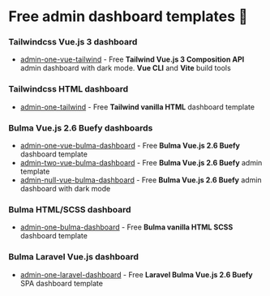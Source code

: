 # Free admin dashboard templates 🎉

### Tailwindcss Vue.js 3 dashboard

- [admin-one-vue-tailwind](https://github.com/justboil/admin-one-vue-tailwind) - Free **Tailwind Vue.js 3 Composition API** admin dashboard with dark mode. **Vue CLI** and **Vite** build tools

### Tailwindcss HTML dashboard

- [admin-one-tailwind](https://github.com/justboil/admin-one-tailwind) - Free **Tailwind vanilla HTML** dashboard template

### Bulma Vue.js 2.6 Buefy dashboards

- [admin-one-vue-bulma-dashboard](https://github.com/vikdiesel/admin-one-vue-bulma-dashboard) - Free **Bulma Vue.js 2.6 Buefy** dashboard template
- [admin-two-vue-bulma-dashboard](https://github.com/vikdiesel/admin-two-vue-bulma-dashboard) - Free **Bulma Vue.js 2.6 Buefy** admin template
- [admin-null-vue-bulma-dashboard](https://github.com/vikdiesel/admin-null-vue-bulma-dashboard) - Free **Bulma Vue.js 2.6 Buefy** admin dashboard with dark mode

### Bulma HTML/SCSS dashboard

- [admin-one-bulma-dashboard](https://github.com/vikdiesel/admin-one-bulma-dashboard) - Free **Bulma vanilla HTML SCSS** dashboard template

### Bulma Laravel Vue.js dashboard

- [admin-one-laravel-dashboard](https://github.com/vikdiesel/admin-one-laravel-dashboard) - Free **Laravel Bulma Vue.js 2.6 Buefy** SPA dashboard template




